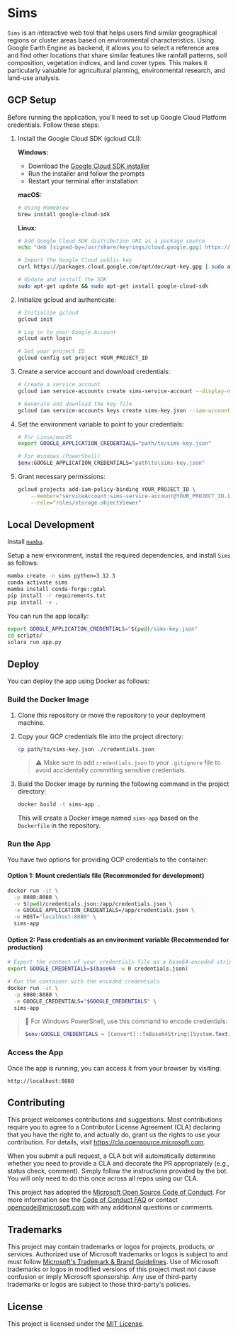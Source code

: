 # Sims

`Sims` is an interactive web tool that helps users find similar geographical regions or cluster areas based on environmental characteristics. Using Google Earth Engine as backend, it allows you to select a reference area and find other locations that share similar features like rainfall patterns, soil composition, vegetation indices, and land cover types. This makes it particularly valuable for agricultural planning, environmental research, and land-use analysis.

## GCP Setup

Before running the application, you'll need to set up Google Cloud Platform credentials. Follow these steps:

1. Install the Google Cloud SDK (gcloud CLI):

   **Windows:**
   - Download the [Google Cloud SDK installer](https://dl.google.com/dl/cloudsdk/channels/rapid/GoogleCloudSDKInstaller.exe)
   - Run the installer and follow the prompts
   - Restart your terminal after installation

   **macOS:**
   ```bash
   # Using Homebrew
   brew install google-cloud-sdk
   ```

   **Linux:**
   ```bash
   # Add Google Cloud SDK distribution URI as a package source
   echo "deb [signed-by=/usr/share/keyrings/cloud.google.gpg] https://packages.cloud.google.com/apt cloud-sdk main" | sudo tee -a /etc/apt/sources.list.d/google-cloud-sdk.list

   # Import the Google Cloud public key
   curl https://packages.cloud.google.com/apt/doc/apt-key.gpg | sudo apt-key --keyring /usr/share/keyrings/cloud.google.gpg add -

   # Update and install the SDK
   sudo apt-get update && sudo apt-get install google-cloud-sdk
   ```

2. Initialize gcloud and authenticate:
   ```bash
   # Initialize gcloud
   gcloud init

   # Log in to your Google Account
   gcloud auth login

   # Set your project ID
   gcloud config set project YOUR_PROJECT_ID
   ```

3. Create a service account and download credentials:
   ```bash
   # Create a service account
   gcloud iam service-accounts create sims-service-account --display-name="Sims Service Account"

   # Generate and download the key file
   gcloud iam service-accounts keys create sims-key.json --iam-account=sims-service-account@YOUR_PROJECT_ID.iam.gserviceaccount.com
   ```

4. Set the environment variable to point to your credentials:
   ```bash
   # For Linux/macOS
   export GOOGLE_APPLICATION_CREDENTIALS="path/to/sims-key.json"

   # For Windows (PowerShell)
   $env:GOOGLE_APPLICATION_CREDENTIALS="path\to\sims-key.json"
   ```

5. Grant necessary permissions:
   ```bash
   gcloud projects add-iam-policy-binding YOUR_PROJECT_ID \
       --member="serviceAccount:sims-service-account@YOUR_PROJECT_ID.iam.gserviceaccount.com" \
       --role="roles/storage.objectViewer"
   ```

## Local Development

Install [`mamba`](https://github.com/conda-forge/miniforge).

Setup a new environment, install the required dependencies, and install `Sims` as follows:

```bash
mamba create -n sims python=3.12.3
conda activate sims
mamba install conda-forge::gdal
pip install -r requirements.txt
pip install -e .
```

You can run the app locally:
```bash
export GOOGLE_APPLICATION_CREDENTIALS="$(pwd)/sims-key.json"
cd scripts/
solara run app.py
```

## Deploy

You can deploy the app using Docker as follows:

### Build the Docker Image

1. Clone this repository or move the repository to your deployment machine.
2. Copy your GCP credentials file into the project directory:
   ```bash
   cp path/to/sims-key.json ./credentials.json
   ```
   
   > ⚠️ Make sure to add `credentials.json` to your `.gitignore` file to avoid accidentally committing sensitive credentials.

3. Build the Docker image by running the following command in the project directory:
   ```bash
   docker build -t sims-app .
   ```

   This will create a Docker image named `sims-app` based on the `Dockerfile` in the repository.

### Run the App

You have two options for providing GCP credentials to the container:

#### Option 1: Mount credentials file (Recommended for development)
```bash
docker run -it \
  -p 8080:8080 \
  -v $(pwd)/credentials.json:/app/credentials.json \
  -e GOOGLE_APPLICATION_CREDENTIALS=/app/credentials.json \
  -e HOST="localhost:8080" \
  sims-app
```

#### Option 2: Pass credentials as an environment variable (Recommended for production)
```bash
# Export the content of your credentials file as a base64-encoded string
export GOOGLE_CREDENTIALS=$(base64 -w 0 credentials.json)

# Run the container with the encoded credentials
docker run -it \
  -p 8080:8080 \
  -e GOOGLE_CREDENTIALS="$GOOGLE_CREDENTIALS" \
  sims-app
```

> 📝 For Windows PowerShell, use this command to encode credentials:
> ```powershell
> $env:GOOGLE_CREDENTIALS = [Convert]::ToBase64String([System.Text.Encoding]::UTF8.GetBytes((Get-Content -Raw credentials.json)))
> ```

### Access the App

Once the app is running, you can access it from your browser by visiting:

```
http://localhost:8080
```

## Contributing

This project welcomes contributions and suggestions.  Most contributions require you to agree to a
Contributor License Agreement (CLA) declaring that you have the right to, and actually do, grant us
the rights to use your contribution. For details, visit https://cla.opensource.microsoft.com.

When you submit a pull request, a CLA bot will automatically determine whether you need to provide
a CLA and decorate the PR appropriately (e.g., status check, comment). Simply follow the instructions
provided by the bot. You will only need to do this once across all repos using our CLA.

This project has adopted the [Microsoft Open Source Code of Conduct](https://opensource.microsoft.com/codeofconduct/).
For more information see the [Code of Conduct FAQ](https://opensource.microsoft.com/codeofconduct/faq/) or
contact [opencode@microsoft.com](mailto:opencode@microsoft.com) with any additional questions or comments.

## Trademarks

This project may contain trademarks or logos for projects, products, or services. Authorized use of Microsoft 
trademarks or logos is subject to and must follow 
[Microsoft's Trademark & Brand Guidelines](https://www.microsoft.com/en-us/legal/intellectualproperty/trademarks/usage/general).
Use of Microsoft trademarks or logos in modified versions of this project must not cause confusion or imply Microsoft sponsorship.
Any use of third-party trademarks or logos are subject to those third-party's policies.

## License

This project is licensed under the [MIT License](LICENSE).